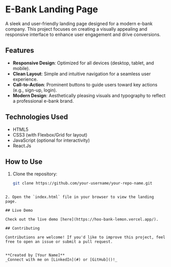 # E-Bank Landing Page

A sleek and user-friendly landing page designed for a modern e-bank company. This project focuses on creating a visually appealing and responsive interface to enhance user engagement and drive conversions.

## Features

- **Responsive Design**: Optimized for all devices (desktop, tablet, and mobile).
- **Clean Layout**: Simple and intuitive navigation for a seamless user experience.
- **Call-to-Action**: Prominent buttons to guide users toward key actions (e.g., sign-up, login).
- **Modern Design**: Aesthetically pleasing visuals and typography to reflect a professional e-bank brand.

## Technologies Used

- HTML5
- CSS3 (with Flexbox/Grid for layout)
- JavaScript (optional for interactivity)
- React.Js

## How to Use

1. Clone the repository:
   ```bash
   git clone https://github.com/your-username/your-repo-name.git
   ```

```

2. Open the `index.html` file in your browser to view the landing page.

## Live Demo

Check out the live demo [here](https://hoo-bank-lemon.vercel.app/).

## Contributing

Contributions are welcome! If you'd like to improve this project, feel free to open an issue or submit a pull request.


**Created by [Your Name]**
_Connect with me on [LinkedIn](#) or [GitHub]()!_
```
